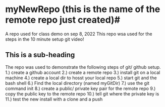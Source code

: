 # myNewRepo (this is the name of the remote repo just created)#
A repo used for class demo on sep 8, 2022
This repo wsa used for the steps in the 10 minute setup git video!

## This is a sub-heading ##

The repo was used to demonstrate the following steps of git/ github setup.
  1.) create a github account
  2.) create a remote repo
  3.) install git on a local machine
  4.) create a local dir to hosst your local repo
  5.) start git and the bash shell
  6.) Find the local directory (named myGitDir)
  7.) use the git command init
  8.) create a public/ private key pair for the remote repo
  9.) copy the public key to the remote repo
  10.) tell git where the private key is
  11.) test the new install with a clone and a push
  

